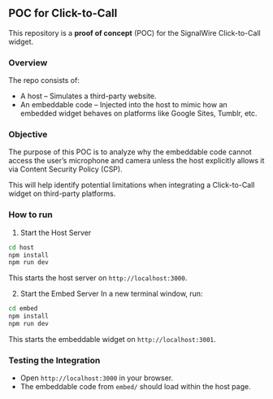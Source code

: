 ## POC for Click-to-Call

This repository is a **proof of concept** (POC) for the SignalWire Click-to-Call widget.

### Overview
The repo consists of:

- A host – Simulates a third-party website.
- An embeddable code – Injected into the host to mimic how an embedded widget behaves on platforms like Google Sites, Tumblr, etc.

### Objective
The purpose of this POC is to analyze why the embeddable code cannot access the user’s microphone and camera unless the host explicitly allows it via Content Security Policy (CSP).

This will help identify potential limitations when integrating a Click-to-Call widget on third-party platforms.

### How to run

1. Start the Host Server
```sh
cd host
npm install
npm run dev
```

This starts the host server on `http://localhost:3000`.

2. Start the Embed Server
In a new terminal window, run:

```sh
cd embed
npm install
npm run dev
```

This starts the embeddable widget on `http://localhost:3001`.

### Testing the Integration
- Open `http://localhost:3000` in your browser.
- The embeddable code from `embed/` should load within the host page.
